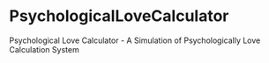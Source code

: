 # PsychologicalLoveCalculator
Psychological Love Calculator - A Simulation of Psychologically Love Calculation System
